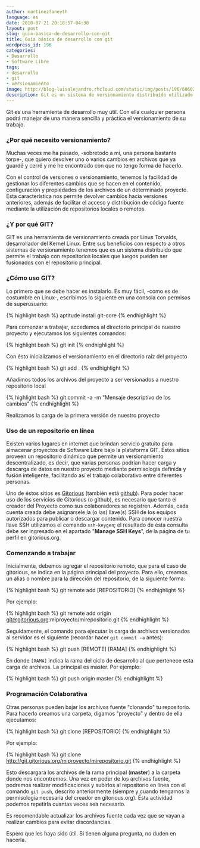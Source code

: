 ```yaml
---
author: martinezfaneyth
language: es
date: 2010-07-21 20:18:57-04:30
layout: post
slug: guia-basica-de-desarrollo-con-git
title: Guía básica de desarrollo con git
wordpress_id: 196
categories:
- Desarrollo
- Software Libre
tags:
- desarrollo
- git
- versionamiento
image: http://blog-luisalejandro.rhcloud.com/static/img/posts/196/606029e5648bf68576fb16f4b3913812.jpg
description: Git es un sistema de versionamiento distribuído utilizado en el desarrollo del Kernel Linux.
---
```


Git es una herramienta de desarrollo muy útil. Con ella cualquier persona podrá manejar de una manera sencilla y práctica el versionamiento de su trabajo.

### ¿Por qué necesito versionamiento?

Muchas veces me ha pasado, -sobretodo a mi, una persona bastante torpe-, que quiero devolver uno o varios cambios en archivos que ya guardé y cerré y me he encontrado con que no tengo forma de hacerlo.

Con el control de versiones o versionamiento, tenemos la facilidad de gestionar los diferentes cambios que se hacen en el contenido, configuración y propiedades de los archivos de un determinado proyecto. Ésta característica nos permite devolver cambios hacia versiones anteriores, además de facilitar el acceso y distribución de código fuente mediante la utilización de repositorios locales o remotos.

<!-- more -->

### ¿Y por qué GIT?


GIT es una herramienta de versionamiento creada por Linus Torvalds, desarrollador del Kernel Linux. Entre sus beneficios con respecto a otros sistemas de versionamiento tenemos que es un sistema distribuido que permite el trabajo con repositorios locales que luegos pueden ser fusionados con el repositorio principal.

### ¿Cómo uso GIT?

Lo primero que se debe hacer es instalarlo. Es muy fácil, -como es de costumbre en Linux-, escribimos lo siguiente en una consola con permisos de superusuario:

{% highlight bash %}
aptitude install git-core
{% endhighlight %}

Para comenzar a trabajar, accedemos al directorio principal de nuestro proyecto y ejecutamos los siguientes comandos:

{% highlight bash %}
git init
{% endhighlight %}

Con ésto inicializamos el versionamiento en el directorio raíz del proyecto

{% highlight bash %}
git add .
{% endhighlight %}

Añadimos todos los archivos del proyecto a ser versionados a nuestro repositorio local

{% highlight bash %}
git commit -a -m "Mensaje descriptivo de los cambios"
{% endhighlight %}

Realizamos la carga de la primera versión de nuestro proyecto

### Uso de un repositorio en línea

Existen varios lugares en internet que brindan servicio gratuito para almacenar proyectos de Software Libre bajo la plataforma GIT. Éstos sitios proveen un repositorio dinámico que permite un versionamiento descentralizado, es decir, que varias personas podrían hacer carga y descarga de datos en nuestro proyecto mediante permisología definida y fusión inteligente, facilitando así el trabajo colaborativo entre diferentes personas.

Uno de éstos sitios es [Gitorious](http://gitorious.org) (también está [github](http://github.com)). Para poder hacer uso de los servicios de Gitorious (o github), es necesario que tanto el creador del Proyecto como sus colaboradores se registren. Además, cada cuenta creada debe asignarsele la (o las) llave(s) SSH de los equipos autorizados para publicar o descargar contenido. Para conocer nuestra llave SSH utilizamos el comando `ssh-keygen`; el resultado de ésta consulta debe ser ingresado en el apartado "**Manage SSH Keys**", de la página de tu perfil en gitorious.org.

### Comenzando a trabajar

Inicialmente, debemos agregar el repositorio remoto, que para el caso de gitorious, se indica en la página principal del proyecto. Para ello, creamos un alias o nombre para la dirección del repositorio, de la siguiente forma:

{% highlight bash %}
git remote add [REPOSITORIO]
{% endhighlight %}

Por ejemplo:

{% highlight bash %}
git remote add origin git@gitorious.org:miproyecto/mirepositorio.git
{% endhighlight %}

Seguidamente, el comando para ejecutar la carga de archivos versionados al servidor es el siguiente (recordar hacer `git commit -a` antes):

{% highlight bash %}
git push [REMOTE] [RAMA]
{% endhighlight %}

En donde `[RAMA]` indica la rama del ciclo de desarrollo al que pertenece esta carga de archivos. La principal es master. Por ejemplo:

{% highlight bash %}
git push origin master
{% endhighlight %}

### Programación Colaborativa

Otras personas pueden bajar los archivos fuente "clonando" tu repositorio. Para hacerlo creamos una carpeta, digamos "proyecto" y dentro de ella ejecutamos:

{% highlight bash %}
git clone [REPOSITORIO]
{% endhighlight %}

Por ejemplo:

{% highlight bash %}
git clone http://git.gitorious.org/miproyecto/mirepositorio.git
{% endhighlight %}

Esto descargará los archivos de la rama principal (**master**) a la carpeta donde nos encontremos. Una vez en poder de los archivos fuente, podremos realizar modificaciones y subirlos al repositorio en línea con el comando `git push`, descrito anteriormente (siempre y cuando tengamos la permisología necesaria del creador en gitorious.org). Ésta actividad podemos repetirla cuantas veces sea necesario.

Es recomendable actualizar los archivos fuente cada vez que se vayan a realizar cambios para evitar discordancias.

Espero que les haya sido útil. Si tienen alguna pregunta, no duden en hacerla.
